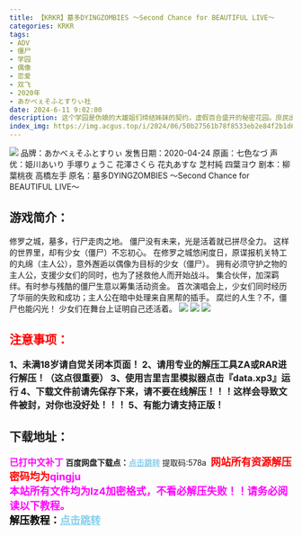 ```yaml
---
title: 【KRKR】墓多DYINGZOMBIES ～Second Chance for BEAUTIFUL LIVE～
categories: KRKR
tags:
- ADV
- 僵尸
- 学园
- 偶像
- 恋爱
- 双飞
- 2020年
- あかべぇそふとすりぃ社
date: 2024-6-11 9:02:00
description: 这个学园是伪娘的大雄姐们缔结姊妹的契约，虚假百合盛开的秘密花园。庶民出身的伪娘主角伊织，虽然厌恶女装一再地想要闪躲，但是在尊崇女装的这个学园中完全是个怪异存在。虽然伊织想贯彻自己的流仪，而要停止女装，但是在那伊织之前阻挡的，是外表清
index_img: https://img.acgus.top/i/2024/06/50b27561b78f8533eb2e84f2b1d61612.webp
---
```

![](https://img.acgus.top/i/2024/06/50b27561b78f8533eb2e84f2b1d61612.webp)
品牌：あかべぇそふとすりぃ
发售日期：2020-04-24
原画：七色なづ
声优：姫川あいり 手塚りょうこ 花澤さくら 花丸あすな 芝村純 四葉ヨウ
剧本：柳葉桃夜 高橋左手
原名：墓多DYINGZOMBIES ～Second Chance for BEAUTIFUL LIVE～

## 游戏简介：
修罗之城，墓多，行尸走肉之地。
僵尸没有未来，光是活着就已拼尽全力。
这样的世界里，却有少女（僵尸）不忘初心。
在修罗之城悠闲度日，原谍报机关特工的丸绵（主人公），意外邂逅以偶像为目标的少女（僵尸）。
拥有必须守护之物的主人公，支援少女们的同时，也为了拯救他人而开始战斗。
集合伙伴，加深羁绊。有时参与残酷的僵尸生意以筹集活动资金。
首次演唱会上，少女们同时经历了华丽的失败和成功；主人公在暗中处理来自黑帮的插手。
腐烂的人生？不，僵尸也能闪光！
少女们在舞台上证明自己还活着。
![](https://img.acgus.top/i/2024/06/00070881d4527495c96d9cb919049300.webp)
![](https://img.acgus.top/i/2024/06/66421fdf44bddde00ebcce35f8c9ff3e.webp)
![](https://img.acgus.top/i/2024/06/2895da1f330901bdadf6aa44681eef3f.webp)







## <font color=#FF0000 >注意事项：</font>
<font size=3><b>1、未满18岁请自觉关闭本页面！
2、请用专业的解压工具ZA或RAR进行解压！（这点很重要）
3、使用吉里吉里模拟器点击『data.xp3』运行
4、下载文件前请先保存下来，请不要在线解压！！！这样会导致文件被封，对你也没好处！！！
5、有能力请支持正版！</b></font>

## 下载地址：
<font color=#FF00FF size=3><b>已打中文补丁</b></font>
<b>百度网盘下载点：</b><a href="https://pan.baidu.com/s/1-aT5O3drBNGo0jrJz4V-1A?pwd=578a" style="color: #87CEEB;"><b>点击跳转</b></a> 提取码:578a
<a style="padding: 0" href="https://post.qingju.org/AD/"><img style="max-width:100%" src="https://img.acgus.top/i/2024/07/478f689b8021d8d499ab43d21acf137a.gif" alt=""></a>
<b><font color=#FF0000 size=4>网站所有资源解压密码均为</b></font><b><font color=#FF00FF size=4>qingju</font><font color=#FF0000 ></font></b><br><b><font color=#FF00FF size=4>本站所有文件均为lz4加密格式，不看必解压失败！！请务必阅读以下教程。</b></font><br><b><font color=#000 size=4>解压教程：</b><a href="https://post.qingju.org/tutorial/000/" style="color: #87CEEB;"><b>点击跳转</b></a>